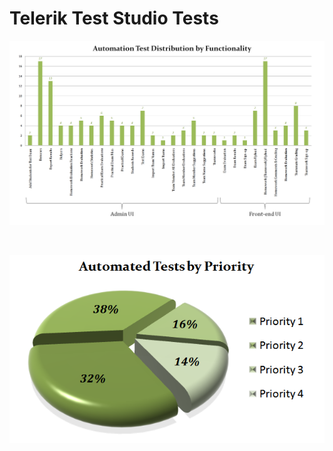 Telerik Test Studio Tests
=========================

<p align="center"><img src="https://raw.githubusercontent.com/QATeamApple/Documents/master/Statistics/Test%20Studio%20automation%20by%20functionality.png" width="600" /></p>

<br/>

<p align="center"><img src="https://raw.githubusercontent.com/QATeamApple/Documents/master/Statistics/Test%20Studio%20automation%20by%20priority.png" width="600" /></p>
